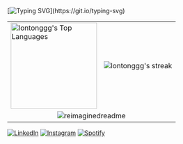 [![Typing SVG](https://readme-typing-svg.demolab.com?font=Roboto&weight=700&size=60&duration=3000&pause=500&color=F7F7F7&width=800&height=100&lines=Hello!;My+name+is+Reyhan!;Welcome+to+my+GitHub+Repo!)](https://git.io/typing-svg)

<table>
  <tr>
    <td>
      <img alt="lontonggg's Top Languages" src="https://github-readme-stats.vercel.app/api/top-langs?username=lontonggg&langs_count=4&layout=compact&hide=CSS,HTML" height="198px"/>
    </td>
    <td>
      <img alt="lontonggg's streak" src="http://github-readme-streak-stats.herokuapp.com?user=lontonggg&hide_border=true&date_format=j%20M%5B%20Y%5D"/>
    </td>
  </tr>
  <tr>
    <td colspan="2" align="center">
      <img src="https://myreadme.vercel.app/api/embed/lontonggg?panels=userstatistics,toprepositories,toplanguages,commitgraph" alt="reimaginedreadme" />
    </td>
  </tr>
</table>



<a href="https://www.linkedin.com/in/reyhanzada/" target="_blank"><img src="https://img.shields.io/badge/LinkedIn-%230077B5.svg?&style=flat-square&logo=linkedin&logoColor=white" alt="LinkedIn"></a>
<a href="https://www.instagram.com/rehanzadaa/" target="_blank"><img src="https://img.shields.io/badge/Instagram-%23E4405F.svg?&style=flat-square&logo=instagram&logoColor=white" alt="Instagram"></a>
<a href="https://open.spotify.com/user/wbjmp4n28x4gx7rz9dr7h9mgg?si=61e5117087694d1d" target="_blank"><img src="https://img.shields.io/badge/Spotify-%231ED760.svg?&style=flat-square&logo=spotify&logoColor=white" alt="Spotify"></a>



<!--
**lontonggg/lontonggg** is a ✨ _special_ ✨ repository because its `README.md` (this file) appears on your GitHub profile.

Here are some ideas to get you started:

- 🔭 I’m currently working on ...
- 🌱 I’m currently learning ...
- 👯 I’m looking to collaborate on ...
- 🤔 I’m looking for help with ...
- 💬 Ask me about ...
- 📫 How to reach me: ...
- 😄 Pronouns: ...
- ⚡ Fun fact: ...
-->
